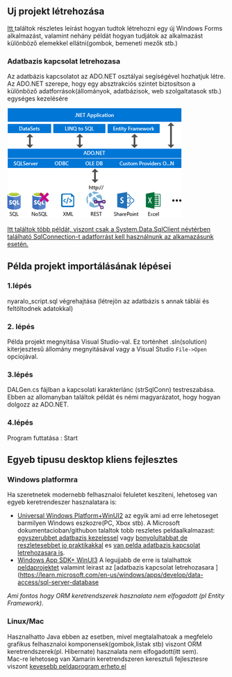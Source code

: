 ﻿
## Uj projekt létrehozása

[Itt ](https://learn.microsoft.com/en-us/visualstudio/ide/create-csharp-winform-visual-studio?toc=%2Fvisualstudio%2Fget-started%2Fcsharp%2Ftoc.json&bc=%2Fvisualstudio%2Fget-started%2Fcsharp%2Fbreadcrumb%2Ftoc.json&view=vs-2022) 
találtok részletes leírást hogyan tudtok létrehozni egy új Windows Forms alkalmazást, valamint nehány példát hogyan tudjátok az alkalmazást különböző elemekkel ellátni(gombok, bemeneti mezők stb.) 


### Adatbazis kapcsolat letrehozasa
Az adatbázis kapcsolatot az ADO.NET osztályai segíségével hozhatjuk létre. Az ADO.NET szerepe, hogy egy absztrakciós szintet biztosítson a különböző adatforrások(állományok, adatbázisok, web szolgaltatasok stb.) egységes kezelésére

![ADO.net](img/adonet.png)

[Itt találtok több példát, viszont csak a System.Data.SqlClient névtérben található SqlConnection-t adatforrást kell használnunk az alkamazásunk esetén.](https://learn.microsoft.com/en-us/dotnet/framework/data/adonet/ado-net-code-examples#sqlclient )



## Példa projekt importálásának lépései

### 1.lépés
nyaralo_script.sql végrehajtása (létrejön az adatbázis s annak táblái és feltöltodnek adatokkal)

### 2. lépés
  Példa projekt megnyitása Visual Studio-val. 
  Ez torténhet .sln(solution) kiterjesztesű állomány megnyitásával vagy a Visual  Studio `File->Open` opciojával.

### 3.lépés
DALGen.cs fájlban a kapcsolati karakterlánc (strSqlConn) testreszabása. Ebben az allomanyban találtok példát és némi magyarázatot, hogy hogyan dolgozz az ADO.NET.


### 4.lépés
Program futtatása : Start


## Egyeb tipusu desktop kliens fejlesztes

### Windows platformra
Ha szeretnetek modernebb felhasznaloi feluletet kesziteni, lehetoseg van egyeb keretrendeszer hasznalatara is: 
- [Universal Windows Platform+WinUI2](https://learn.microsoft.com/en-us/windows/uwp/) az egyik ami ad erre lehetoseget barmilyen Windows eszkozre(PC, Xbox stb). A Microsoft dokumentacioban/githubon talaltok tobb reszletes peldaalkalmazast: 
	[egyszerubbet adatbazis kezelessel](https://learn.microsoft.com/en-us/windows/uwp/enterprise/customer-database-tutorial) vagy [bonyolultabbat de reszletesebbet jo praktikakkal](https://github.com/microsoft/InventorySample) 
	es [van pelda adatbazis kapcsolat letrehozasara is](https://learn.microsoft.com/en-us/windows/uwp/data-access/sql-server-databases).
- [Windows App SDK+ WinUI3](https://learn.microsoft.com/en-us/windows/apps/windows-app-sdk/) A legujjabb de erre is talalhattok [peldaprojektet](https://github.com/Microsoft/Windows-appsample-customers-orders-database) valamint leirast az [adatbazis kapcsolat letrehozasara ](https://learn.microsoft.com/en-us/windows/apps/develop/data-access/sql-server-database

*Ami fontos hogy ORM keretrendszerek hasznalata nem elfogadott (pl Entity Framework).*

### Linux/Mac 
Hasznalhatto Java ebben az esetben, mivel megtalalhatoak a megfelelo grafikus felhasznaloi komponensek(gombok,listak stb) viszont ORM keretrendszerek(pl. Hibernate) hasznalata nem elfogadott(itt sem).  
Mac-re lehetoseg van Xamarin keretrendszeren keresztuli fejlesztesre viszont [kevesebb peldaprogram erheto el](https://learn.microsoft.com/en-us/xamarin/mac/app-fundamentals/databases)